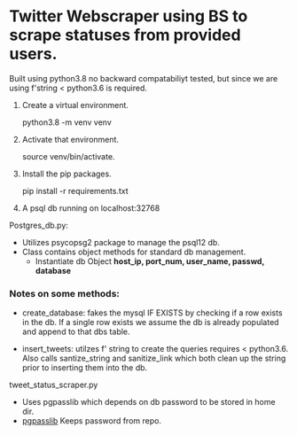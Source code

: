 # Twitter Webscraper using BS to scrape statuses from provided users.

Built using python3.8 no backward compatabiliyt tested, but since we are using f'string < python3.6 is required.

1. Create a virtual environment.

    python3.8 -m venv venv

2. Activate that environment.

    source venv/bin/activate.

3. Install the pip packages.

    pip install -r requirements.txt

4. A psql db running on localhost:32768 


Postgres_db.py:
* Utilizes psycopsg2 package to manage the psql12 db.
* Class contains object methods for standard db management.
    - Instantiate db Object
        **host_ip, port_num, user_name, passwd, database**
    
### Notes on some methods:

* create_database: fakes the mysql IF EXISTS by checking if a row exists in the db.  If a single row exists we assume the db is already populated and append to that dbs table.

* insert_tweets: utilzes f' string to create the queries requires < python3.6.  Also calls santize_string and sanitize_link which both clean up the string prior to inserting them into the db.  
	 


tweet_status_scraper.py
* Uses pgpasslib which depends on db password to be stored in home dir.
* [pgpasslib](https://pgpasslib.readthedocs.io/en/latest/ "pgpasslib") Keeps password from repo.
